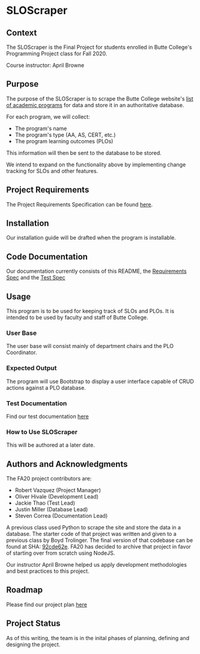 # SLOScraper

## Context

The SLOScraper is the Final Project for students enrolled in Butte College's Programming Project class for Fall 2020.

Course instructor: April Browne

## Purpose

The purpose of the SLOScraper is to scrape the Butte College website's [list of academic programs](https://butte.edu/academicprograms) for data and store it in an authoritative database.

For each program, we will collect:
* The program's name
* The program's type (AA, AS, CERT, etc.)
* The program learning outcomes (PLOs)

This information will then be sent to the database to be stored.

We intend to expand on the functionality above by implementing change tracking for SLOs and other features.

## Project Requirements

The Project Requirements Specification can be found [here](Requirements%20Specification.md).

## Installation

Our installation guide will be drafted when the program is installable.

## Code Documentation

Our documentation currently consists of this README, the [Requirements Spec](Requirements%20Specification.md) and the [Test Spec](https://docs.google.com/document/d/1ErBFM63NGi1povpQOw0ebBLgK1uQZknqbO14v0YyjC8/edit)

## Usage

This program is to be used for keeping track of SLOs and PLOs. It is intended to be used by faculty and staff of Butte College. 

### User Base

The user base will consist mainly of department chairs and the PLO Coordinator.

### Expected Output

The program will use Bootstrap to display a user interface capable of CRUD actions against a PLO database.


### Test Documentation

Find our test documentation [here](https://docs.google.com/document/d/1ErBFM63NGi1povpQOw0ebBLgK1uQZknqbO14v0YyjC8/edit)

### How to Use SLOScraper

This will be authored at a later date.

## Authors and Acknowledgments

The FA20 project contributors are: 
* Robert Vazquez (Project Manager)
* Oliver Hivale (Development Lead)
* Jackie Thao (Test Lead)
* Justin Miller (Database Lead)
* Steven Correa (Documentation Lead)

A previous class used Python to scrape the site and store the data in a database. 
The starter code of that project was written and given to a previous class by Boyd Trolinger. The final version of that codebase can be found at SHA: [92cde62e](https://gitlab.com/stevenacorrea/fa20-cs36-project/-/tree/92cde62ec63e493cd3d665bf47d679ad044fec60). FA20 has decided to archive that project in favor of starting over from scratch using NodeJS.

Our instructor April Browne helped us apply development methodologies and best practices to this project.

## Roadmap

Please find our project plan [here](https://docs.google.com/document/d/1cCtuDTcehw5QujO2Sz6sSxtKQfFvksfU3dKbs_2I3Ac/edit)

## Project Status

As of this writing, the team is in the inital phases of planning, defining and designing the project. 
